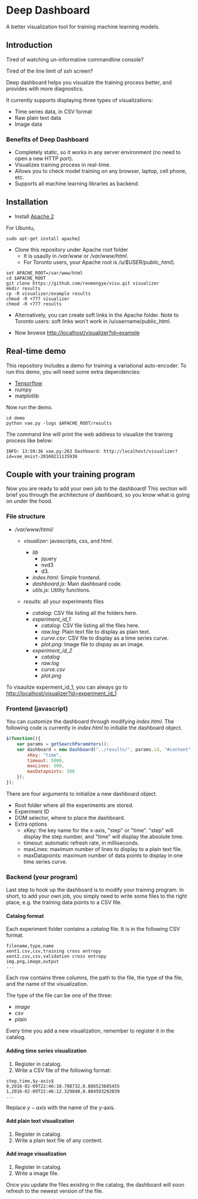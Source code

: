 # Deep Dashboard
A better visualization tool for training machine learning models.

## Introduction

Tired of watching un-informative commandline console?

Tired of the line limit of ssh screen?

Deep dashboard helps you visualize the training process better, and provides
with more diagnostics.

It currently supports displaying three types of visualizations:
- Time series data, in CSV format
- Raw plain text data
- Image data

### Benefits of Deep Dashboard
- Completely static, so it works in any server environment (no need to open
a new HTTP port).
- Visualizes training process in real-time.
- Allows you to check model training on any browser, laptop, cell phone, etc.
- Supports all machine learning libraries as backend.

## Installation

* Install [Apache 2](https://httpd.apache.org/docs/2.4/install.html)

For Ubuntu,
```shell
sudo apt-get install apache2
```

* Clone this repository under Apache root folder
    * It is usaully in */var/www* or */var/www/html*.
    * For Toronto users, your Apache root is */u/$USER/public_html*).

```shell
set APACHE_ROOT=/var/www/html
cd $APACHE_ROOT
git clone https://github.com/renmengye/visu.git visualizer
mkdir results
cp -R visualizer/example results
chmod -R +777 visualizer
chmod -R +777 results
```

* Alternatively, you can create soft links in the Apache folder. Note to 
Toronto users: soft links won't work in /u/username/public_html.

* Now browse [http://localhost/visualizer?id=example](http://localhost/visualizer?id=example)

## Real-time demo
This repository includes a demo for training a variational auto-encoder.
To run this demo, you will need some extra dependencies:
* [Tensorflow](https://github.com/tensorflow/tensorflow)
* numpy
* matplotlib

Now run the demo.
```shell
cd demo
python vae.py -logs $APACHE_ROOT/results
```

The command line will print the web address to visualize the training process
like below:
```
INFO: 13:59:36 vae.py:263 Dashboard: http://localhost/visualizer?id=vae_mnist-20160211135936
```

## Couple with your training program

Now you are ready to add your own job to the dashboard! This section will 
brief you through the architecture of dashboard, so you know what is going on
under the hood.

### File structure

- */var/www/html/*
    - *visualizer*: javascripts, css, and html.
        - *lib*
            - jquery
            - nvd3
            - d3.
        - *index.html*: Simple frontend.
        - *dashboard.js*: Main dashboard code.
        - *utils.js*: Utility functions.

    - *results*: all your experiments files
        - *catalog*: CSV file listing all the folders here.
        - *experiment_id_1*
            - *catalog*: CSV file listing all the files here.
            - *raw.log*: Plain text file to display as plain text.
            - *curve.csv*: CSV file to display as a time series curve.
            - *plot.png*: Image file to dispay as an image.
        - *experiment_id_2*
            - *catalog*
            - *raw.log*
            - *curve.csv*
            - *plot.png*

To visaulize experment_id_1, you can always go to [http://localhost/visualizer?id=experiment_id_1](http://localhost/visualizer?id=experiment_id_1)

### Frontend (javascript)

You can customize the dashboard through modifying *index.html*. The following
code is currently in *index.html* to initialie the dashboard object.

```javascript
$(function(){
    var params = getSearchParameters();
    var dashboard = new Dashboard("../results/", params.id, "#content", {
        xKey: "time",
        timeout: 5000,
        maxLines: 500,
        maxDatapoints: 500
    });
});
```

There are four arguments to initialize a new dashboard object.
- Root folder where all the experiments are stored.
- Experiment ID
- DOM selector, where to place the dashboard.
- Extra options
    - xKey: the key name for the x-axis, "step" or "time". "step" will display
    the step number, and "time" will display the absolute time.
    - timeout: automatic refresh rate, in milliseconds.
    - maxLines: maximum number of lines to display to a plain text file.
    - maxDatapoints: maximum number of data points to display in one time 
    series curve.

### Backend (your program)

Last step to hook up the dashboard is to modify your training program. In
short, to add your own job, you simply need to write some files to  the right
place, e.g. the training data points to a CSV file.

#### Catalog format
Each experiment folder contains a *catalog* file. It is in the following CSV
format.

```csv
filename,type,name
xent1.csv,csv,training cross entropy
xent2.csv,csv,validation cross entropy
img.png,image,output
...
```

Each row contains three columns, the path to the file, the type of the file, 
and the name of the visualization. 

The type of the file can be one of the three:
- *image*
- *csv*
- *plain*

Every time you add a new visualization,
remember to register it in the catalog.

#### Adding time series visualization
1. Register in catalog.
2. Write a CSV file of the following format:

```csv
step,time,$y-axis$
0,2016-02-09T22:46:10.788732,0.886523685455
1,2016-02-09T22:46:12.329840,0.884593292039
...
```

Replace $y-axis$ with the name of the y-axis.

#### Add plain text visualization
1. Register in catalog.
2. Write a plain text file of any content.

#### Add image visualization
1. Register in catalog.
2. Write a image file.

Once you update the files existing in the catalog, the dashboard will soon 
refresh to the newest version of the file.

